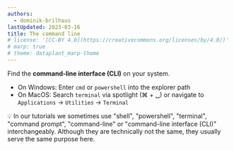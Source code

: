 ```yaml
---
authors:
  - dominik-brilhaus
lastUpdated: 2023-03-16
title: The command line
# license: '[CC-BY 4.0](https://creativecommons.org/licenses/by/4.0/)'
# marp: true
# theme: dataplant_marp-theme
---
```


Find the **command-line interface (CLI)** on your system.

- On Windows: Enter `cmd`  or `powershell` into the explorer path
- On MacOS: Search `terminal` via spotlight (&#8984; + &#9251;) or navigate to `Applications` -> `Utilities` -> `Terminal`


💡 In our tutorials we sometimes use "shell", "powershell", "terminal", "command prompt", "command-line" or "command-line interface (CLI)" interchangeably. Although they are technically not the same, they usually serve the same purpose here. 
